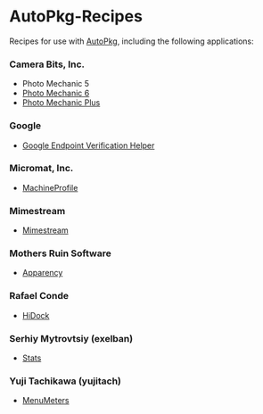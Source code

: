 # AutoPkg-Recipes

Recipes for use with [AutoPkg](https://github.com/autopkg/autopkg), including the following applications:

### Camera Bits, Inc.
* Photo Mechanic 5
* [Photo Mechanic 6](https://home.camerabits.com/tour-photo-mechanic/)
* [Photo Mechanic Plus](https://home.camerabits.com/tour-photo-mechanic-plus/)

### Google
* [Google Endpoint Verification Helper](https://support.google.com/a/answer/9007320#zippy=%2Cstep-if-necessary-install-the-helper-app-mac-windows-and-linux-only)

### Micromat, Inc.
* [MachineProfile](https://www.micromat.com/products/machineprofile)

### Mimestream
* [Mimestream](https://mimestream.com)

### Mothers Ruin Software
* [Apparency](https://mothersruin.com/software/Apparency/)

### Rafael Conde
* [HiDock](https://hidock.app)

### Serhiy Mytrovtsiy (exelban)
* [Stats](https://github.com/exelban/stats/)

### Yuji Tachikawa (yujitach)
* [MenuMeters](https://member.ipmu.jp/yuji.tachikawa/MenuMetersElCapitan/)
